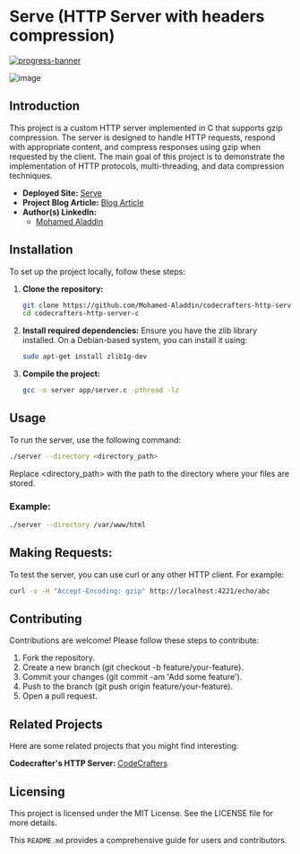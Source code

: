 # Serve (HTTP Server with headers compression)

[![progress-banner](https://backend.codecrafters.io/progress/http-server/8e39bac6-a5f3-477c-b318-ff8002e37bef)](https://app.codecrafters.io/users/codecrafters-bot?r=2qF)

![image](https://github.com/Mohamed-Aladdin/codecrafters-http-server-c/assets/36533819/7d96d724-bc22-4ddb-8d5b-41974bb6e10e)

## Introduction
This project is a custom HTTP server implemented in C that supports gzip compression. The server is designed to handle HTTP requests, respond with appropriate content, and compress responses using gzip when requested by the client. The main goal of this project is to demonstrate the implementation of HTTP protocols, multi-threading, and data compression techniques.

- **Deployed Site:** [Serve](https://mohamed-aladdin.github.io/codecrafters-http-server-c/)
- **Project Blog Article:** [Blog Article](#)
- **Author(s) LinkedIn:**
  - [Mohamed Aladdin](https://www.linkedin.com/in/m-aladdin101)

## Installation
To set up the project locally, follow these steps:

1. **Clone the repository:**
   ```sh
   git clone https://github.com/Mohamed-Aladdin/codecrafters-http-server-c.git
   cd codecrafters-http-server-c
2. **Install required dependencies:**
   Ensure you have the zlib library installed. On a Debian-based system, you can install it using:
   ```sh
   sudo apt-get install zlib1g-dev
3. **Compile the project:**
   ```sh
   gcc -o server app/server.c -pthread -lz

## Usage
To run the server, use the following command:
   ```sh
   ./server --directory <directory_path>
   ```

Replace <directory_path> with the path to the directory where your files are stored.
### Example:
   ```sh
   ./server --directory /var/www/html
   ```

## Making Requests:
To test the server, you can use curl or any other HTTP client. For example:
   ```sh
   curl -v -H "Accept-Encoding: gzip" http://localhost:4221/echo/abc
   ```
## Contributing
Contributions are welcome! Please follow these steps to contribute:

1. Fork the repository.
2. Create a new branch (git checkout -b feature/your-feature).
3. Commit your changes (git commit -am 'Add some feature').
4. Push to the branch (git push origin feature/your-feature).
5. Open a pull request.

## Related Projects
Here are some related projects that you might find interesting:

**Codecrafter's HTTP Server:** [CodeCrafters](https://app.codecrafters.io/courses/http-server)

## Licensing
This project is licensed under the MIT License. See the LICENSE file for more details.

This `README.md` provides a comprehensive guide for users and contributors.
